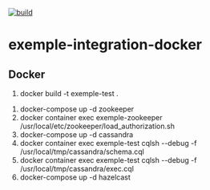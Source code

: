 [![build](https://github.com/doudouchat/exemple-integration-docker/workflows/build/badge.svg)](https://github.com/doudouchat/exemple-integration-docker/actions)

# exemple-integration-docker

## Docker

<ol>
<li>docker build -t exemple-test .</li>
</ol>

<ol>
<li>docker-compose up -d zookeeper</li>
<li>docker container exec exemple-zookeeper /usr/local/etc/zookeeper/load_authorization.sh</li>
<li>docker-compose up -d cassandra</li>
<li>docker container exec exemple-test cqlsh --debug -f /usr/local/tmp/cassandra/schema.cql</li>
<li>docker container exec exemple-test cqlsh --debug -f /usr/local/tmp/cassandra/exec.cql</li>
<li>docker-compose up -d hazelcast</li>
</ol>
